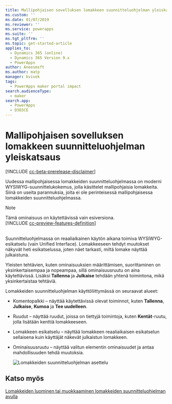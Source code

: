 ```yaml
---
title: Mallipohjaisen sovelluksen lomakkeen suunnitteluohjelman yleiskatsaus | MicrosoftDocs
ms.custom: ''
ms.date: 01/07/2019
ms.reviewer: ''
ms.service: powerapps
ms.suite: ''
ms.tgt_pltfrm: ''
ms.topic: get-started-article
applies_to:
  - Dynamics 365 (online)
  - Dynamics 365 Version 9.x
  - PowerApps
author: Aneesmsft
ms.author: matp
manager: kvivek
tags:
  - PowerApps maker portal impact
search.audienceType:
  - maker
search.app:
  - PowerApps
  - D365CE
---
```

# <a name="overview-of-the-model-driven-form-designer"></a>Mallipohjaisen sovelluksen lomakkeen suunnitteluohjelman yleiskatsaus
[!INCLUDE [cc-beta-prerelease-disclaimer](../../includes/cc-beta-prerelease-disclaimer.md)]

Uudessa mallipohjaisessa lomakkeiden suunnitteluohjelmassa on moderni WYSIWYG-suunnittelukokemus, jolla käsittelet mallipohjaisia lomakkeita. Siinä on useita parannuksia, joita ei ole perinteisessä mallipohjaisessa lomakkeiden suunnitteluohjelmassa. 

> [!NOTE]
> Tämä ominaisuus on käytettävissä vain esiversiona. <br />
> [!INCLUDE [cc-preview-features-definition](../../includes/cc-preview-features-definition.md)] <br /><br />

Suunnitteluohjelmassa on reaaliaikainen käytön aikana toimiva WYSIWYG-esikatselu (vain Unified Interface). Lomakkeeseen tehdyt muutokset näkyvät heti esikatselussa, joten näet tarkasti, miltä lomake näyttää julkaistuna. 

Yleisten tehtävien, kuten ominaisuuksien määrittämisen, suorittaminen on yksinkertaisempaa ja nopeampaa, sillä ominaisuusruutu on aina käytettävissä. Lisäksi **Tallenna** ja **Julkaise** tehdään yhtenä toimintona, mikä yksinkertaistaa tehtäviä.

Lomakkeiden suunnitteluohjelman käyttöliittymässä on seuraavat alueet: 
- Komentopalkki – näyttää käytettävissä olevat toiminnot, kuten **Tallenna**, **Julkaise**, **Kumoa** ja **Tee uudelleen**. 
- Ruudut – näyttää ruudut, joissa on tiettyjä toimintoja, kuten **Kentät**-ruutu, jolla lisätään kenttiä lomakkeeseen. 
- Lomakkeen esikatselu – näyttää lomakkeen reaaliaikaisen esikatselun sellaisena kuin käyttäjät näkevät julkaistun lomakkeen. 
- Ominaisuusruutu – näyttää valitun elementin ominaisuudet ja antaa mahdollisuuden tehdä muutoksia.

   ![Lomakkeiden suunnitteluohjelman asettelu](media/form-designer.png)

## <a name="see-also"></a>Katso myös
[Lomakkeiden luominen tai muokkaaminen lomakkeiden suunnitteluohjelman avulla](create-and-edit-forms.md)
